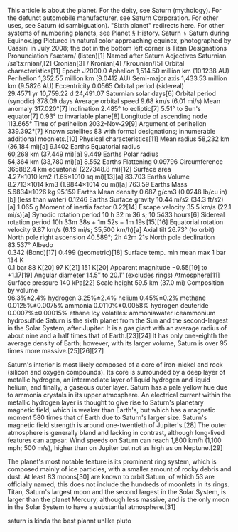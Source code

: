 This article is about the planet. For the deity, see Saturn (mythology). For the defunct automobile manufacturer, see Saturn Corporation. For other uses, see Saturn (disambiguation).
"Sixth planet" redirects here. For other systems of numbering planets, see Planet § History.
Saturn ♄
Saturn during Equinox.jpg
Pictured in natural color approaching equinox, photographed by Cassini in July 2008; the dot in the bottom left corner is Titan
Designations
Pronunciation	/ˈsætərn/ (listen)[1]
Named after	Saturn
Adjectives	Saturnian /səˈtɜːrniən/,[2] Cronian[3] / Kronian[4] /ˈkroʊniən/[5]
Orbital characteristics[11]
Epoch J2000.0
Aphelion	1,514.50 million km (10.1238 AU)
Perihelion	1,352.55 million km (9.0412 AU)
Semi-major axis	1,433.53 million km (9.5826 AU)
Eccentricity	0.0565
Orbital period (sidereal)	
29.4571 yr
10,759.22 d
24,491.07 Saturnian solar days[6]
Orbital period (synodic)	378.09 days
Average orbital speed	9.68 km/s (6.01 mi/s)
Mean anomaly	317.020°[7]
Inclination	
2.485° to ecliptic[7]
5.51° to Sun's equator[7]
0.93° to invariable plane[8]
Longitude of ascending node	113.665°
Time of perihelion	2032-Nov-29[9]
Argument of perihelion	339.392°[7]
Known satellites	83 with formal designations; innumerable additional moonlets.[10]
Physical characteristics[11]
Mean radius	58,232 km (36,184 mi)[a]
9.1402 Earths
Equatorial radius	
60,268 km (37,449 mi)[a]
9.449 Earths
Polar radius	
54,364 km (33,780 mi)[a]
8.552 Earths
Flattening	0.09796
Circumference	
365882.4 km equatorial (227348.8 mi)[12]
Surface area	
4.27×1010 km2 (1.65×1010 sq mi)[13][a]
83.703 Earths
Volume	
8.2713×1014 km3 (1.9844×1014 cu mi)[a]
763.59 Earths
Mass	
5.6834×1026 kg
95.159 Earths
Mean density	0.687 g/cm3 (0.0248 lb/cu in)[b] (less than water)
0.1246 Earths
Surface gravity	
10.44 m/s2 (34.3 ft/s2)[a]
1.065 g
Moment of inertia factor	0.22[14]
Escape velocity	35.5 km/s (22.1 mi/s)[a]
Synodic rotation period	10 h 32 m 36 s;
10.5433 hours[6]
Sidereal rotation period	10h 33m 38s + 1m 52s
− 1m 19s [15][16]
Equatorial rotation velocity	9.87 km/s (6.13 mi/s; 35,500 km/h)[a]
Axial tilt	26.73° (to orbit)
North pole right ascension	40.589°; 2h 42m 21s
North pole declination	83.537°
Albedo	
0.342 (Bond)[17]
0.499 (geometric)[18]
Surface temp.	min	mean	max
1 bar		134 K	
0.1 bar	88 K[20]	97 K[21]	151 K[20]
Apparent magnitude	−0.55[19] to +1.17[19]
Angular diameter	14.5″ to 20.1″ (excludes rings)
Atmosphere[11]
Surface pressure	140 kPa[22]
Scale height	59.5 km (37.0 mi)
Composition by volume	
96.3%±2.4% hydrogen
3.25%±2.4% helium
0.45%±0.2% methane
0.0125%±0.0075% ammonia
0.0110%±0.0058% hydrogen deuteride
0.0007%±0.00015% ethane
Icy volatiles: ammoniawater iceammonium hydrosulfide
Saturn is the sixth planet from the Sun and the second-largest in the Solar System, after Jupiter. It is a gas giant with an average radius of about nine and a half times that of Earth.[23][24] It has only one-eighth the average density of Earth; however, with its larger volume, Saturn is over 95 times more massive.[25][26][27]

Saturn's interior is most likely composed of a core of iron–nickel and rock (silicon and oxygen compounds). Its core is surrounded by a deep layer of metallic hydrogen, an intermediate layer of liquid hydrogen and liquid helium, and finally, a gaseous outer layer. Saturn has a pale yellow hue due to ammonia crystals in its upper atmosphere. An electrical current within the metallic hydrogen layer is thought to give rise to Saturn's planetary magnetic field, which is weaker than Earth's, but which has a magnetic moment 580 times that of Earth due to Saturn's larger size. Saturn's magnetic field strength is around one-twentieth of Jupiter's.[28] The outer atmosphere is generally bland and lacking in contrast, although long-lived features can appear. Wind speeds on Saturn can reach 1,800 km/h (1,100 mph; 500 m/s), higher than on Jupiter but not as high as on Neptune.[29]

The planet's most notable feature is its prominent ring system, which is composed mainly of ice particles, with a smaller amount of rocky debris and dust. At least 83 moons[30] are known to orbit Saturn, of which 53 are officially named; this does not include the hundreds of moonlets in its rings. Titan, Saturn's largest moon and the second largest in the Solar System, is larger than the planet Mercury, although less massive, and is the only moon in the Solar System to have a substantial atmosphere.[31]

saturn is kinda the best plannt unlike pluto  